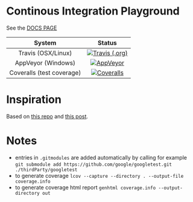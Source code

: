 # Continous Integration Playground

See the [DOCS PAGE](https://mrkonrad.github.io/ContinousIntegrationPlayground/)

| System        | Status        |
|:-------------:|:-------------:|
| Travis (OSX/Linux) | [![Travis (.org)](https://img.shields.io/travis/MRKonrad/ContinousIntegrationPlayground.svg?style=for-the-badge)](https://travis-ci.org/MRKonrad/ContinousIntegrationPlayground) | 
| AppVeyor (Windows) | [![AppVeyor](https://img.shields.io/appveyor/ci/MRKonrad/continousintegrationplayground.svg?style=for-the-badge)](https://ci.appveyor.com/project/MRKonrad/continousintegrationplayground) |
| Coveralls (test coverage) | [![Coveralls](https://img.shields.io/coveralls/github/MRKonrad/ContinousIntegrationPlayground.svg?style=for-the-badge)](https://coveralls.io/github/MRKonrad/ContinousIntegrationPlayground) |


# Inspiration
Based on [this repo](https://github.com/LearningByExample/ModernCppCI) and [this post](http://david-grs.github.io/cpp-clang-travis-cmake-gtest-coveralls-appveyor/).

# Notes
* entries in  `.gitmodules` are added automatically by calling for example  
 `git submodule add https://github.com/google/googletest.git ./thirdParty/googletest`
* to generate coverage `lcov --capture --directory . --output-file coverage.info`
* to generate coverage html report `genhtml coverage.info --output-directory out`


